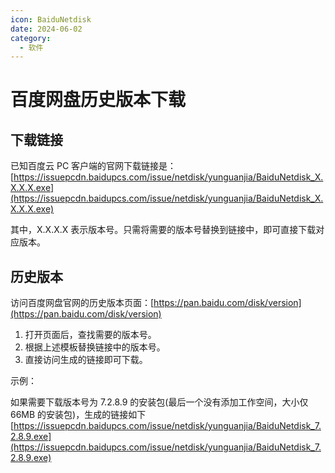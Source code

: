 ```yaml
---
icon: BaiduNetdisk
date: 2024-06-02
category:
  - 软件
---
```


# 百度网盘历史版本下载

## 下载链接

已知百度云 PC 客户端的官网下载链接是：
[https://issuepcdn.baidupcs.com/issue/netdisk/yunguanjia/BaiduNetdisk_X.X.X.X.exe](https://issuepcdn.baidupcs.com/issue/netdisk/yunguanjia/BaiduNetdisk_X.X.X.X.exe)

其中，X.X.X.X 表示版本号。只需将需要的版本号替换到链接中，即可直接下载对应版本。

## 历史版本

访问百度网盘官网的历史版本页面：[https://pan.baidu.com/disk/version](https://pan.baidu.com/disk/version)

1. 打开页面后，查找需要的版本号。
2. 根据上述模板替换链接中的版本号。
3. 直接访问生成的链接即可下载。

示例：

如果需要下载版本号为 7.2.8.9 的安装包(最后一个没有添加工作空间，大小仅 66MB 的安装包)，生成的链接如下
[https://issuepcdn.baidupcs.com/issue/netdisk/yunguanjia/BaiduNetdisk_7.2.8.9.exe](https://issuepcdn.baidupcs.com/issue/netdisk/yunguanjia/BaiduNetdisk_7.2.8.9.exe)
